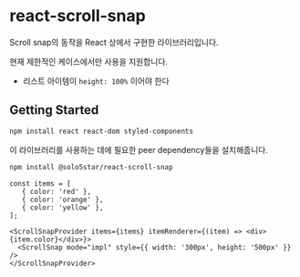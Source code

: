 # react-scroll-snap

Scroll snap의 동작을 React 상에서 구현한 라이브러리입니다.

현재 제한적인 케이스에서만 사용을 지원합니다.

* 리스트 아이템이 `height: 100%` 이어야 한다

## Getting Started

```sh
npm install react react-dom styled-components
```
이 라이브러리를 사용하는 데에 필요한 peer dependency들을 설치해줍니다.

```sh
npm install @solo5star/react-scroll-snap
```

```tsx
const items = [
   { color: 'red' },
   { color: 'orange' },
   { color: 'yellow' },
];

<ScrollSnapProvider items={items} itemRenderer={(item) => <div>{item.color}</div>}>
  <ScrollSnap mode="impl" style={{ width: '300px', height: '500px' }} />
</ScrollSnapProvider>
```
